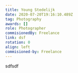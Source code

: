 ```yaml
---
title: Young Stedelijk
date: 2020-07-20T19:16:10.489Z
tag: Photography
awards: []
role: Photographer
commisionedBy: Freelance
link: dsf
rotation: 0
align: left
commisioned-by: Freelance
---
```

sdfsdf